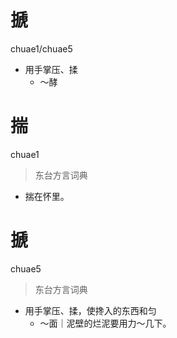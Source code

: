 # 搋
chuae1/chuae5
- 用手掌压、揉
  - ～酵

# 揣
chuae1
> 东台方言词典
- 揣在怀里。

# 搋
chuae5
> 东台方言词典
- 用手掌压、揉，使搀入的东西和匀
  - ～面｜泥壁的烂泥要用力～几下。
